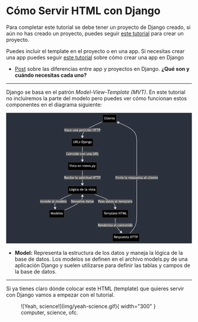 # Cómo Servir HTML con Django

Para completar este tutorial se debe tener un proyecto de Django creado, si aún no 
has creado un proyecto, puedes seguir [este tutorial](#) para crear un proyecto. 

Puedes incluir el template en el proyecto o en una app. Si necesitas crear una app
puedes seguir [este tutorial](#) sobre cómo crear una app en Django

- [Post](#) sobre las diferencias entre app y proyectos en Django. **¿Qué son y cuándo necesitas cada uno?**

---

Django se basa en el patrón *Model-View-Template (MVT)*. En este tutorial no incluiremos la parte del modelo pero puedes ver cómo funcionan estos componentes en el diagrama siguiente:

![Diagrama de MVT, Django](img/request-response-django.png)

- **Model:** Representa la estructura de los datos y maneja la lógica de la base de datos. Los modelos se definen en el archivo models.py de una aplicación Django y suelen utilizarse para definir las tablas y campos de la base de datos.

---

Si ya tienes claro dónde colocar este HTML (template) que quieres servir con Django vamos a empezar con el tutorial.

<figure markdown="span">
  ![Yeah, science!](img/yeah-science.gif){ width="300" }
  <figcaption>computer, science, ofc.</figcaption>
</figure>

